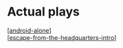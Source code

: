 # Actual plays

[[android-alone]]  
[[escape-from-the-headquarters-intro]]

[//begin]: # "Autogenerated link references for markdown compatibility"
[android-alone]: actual-plays/android-alone/android-alone "Android Alone"
[escape-from-the-headquarters-intro]: escape-from-the-headquarters/escape-from-the-headquarters-intro "Escape from the Headquarters - Intro"
[//end]: # "Autogenerated link references"
